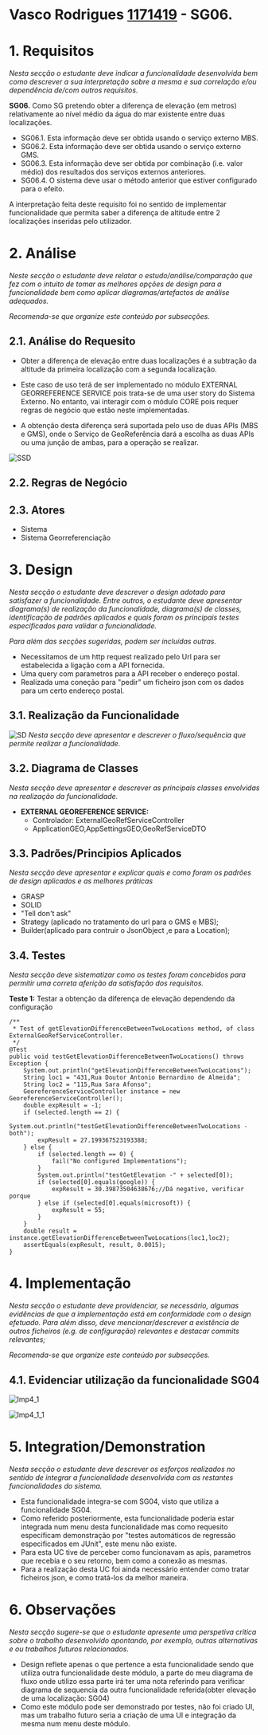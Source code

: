 **Vasco Rodrigues [1171419](../)** - SG06.
=======================================


# 1. Requisitos

*Nesta secção o estudante deve indicar a funcionalidade desenvolvida bem como descrever a sua interpretação sobre a mesma e sua correlação e/ou dependência de/com outros requisitos.*


**SG06.** Como SG pretendo obter a diferença de elevação (em metros) relativamente ao nível médio da água do mar existente entre duas localizações.

* SG06.1. Esta informação deve ser obtida usando o serviço externo MBS.
* SG06.2. Esta informação deve ser obtida usando o serviço externo GMS.
* SG06.3. Esta informação deve ser obtida por combinação (i.e. valor médio) dos resultados dos serviços externos anteriores.
* SG06.4. O sistema deve usar o método anterior que estiver configurado para o efeito.

A interpretação feita deste requisito foi no sentido de implementar funcionalidade que permita saber a diferença de altitude entre 2 localizações inseridas pelo utilizador.

# 2. Análise

*Neste secção o estudante deve relatar o estudo/análise/comparação que fez com o intuito de tomar as melhores opções de design para a funcionalidade bem como aplicar diagramas/artefactos de análise adequados.*

*Recomenda-se que organize este conteúdo por subsecções.*

## 2.1. Análise do Requesito

* Obter a diferença de elevação entre duas localizações é a subtração da altitude da primeira localização com a segunda localização.

* Este caso de uso terá de ser implementado no módulo EXTERNAL GEORREFERENCE SERVICE pois trata-se de uma user story do Sistema Externo. No entanto, vai interagir com o módulo CORE pois requer regras de negócio que estão neste implementadas.

* A obtenção desta diferença será suportada pelo uso de duas APIs (MBS e GMS), onde o Serviço de GeoReferência dará a escolha as duas APIs ou uma junção de ambas, para a operação se realizar.

![SSD](SSD.svg)


## 2.2. Regras de Negócio



## 2.3. Atores

* Sistema
* Sistema Georreferenciação



# 3. Design

*Nesta secção o estudante deve descrever o design adotado para satisfazer a funcionalidade. Entre outros, o estudante deve apresentar diagrama(s) de realização da funcionalidade, diagrama(s) de classes, identificação de padrões aplicados e quais foram os principais testes especificados para validar a funcionalidade.*

*Para além das secções sugeridas, podem ser incluídas outras.*

* Necessitamos de um http request realizado pelo Url para ser estabelecida a ligação com a API fornecida.
* Uma query com parametros para a API receber o endereço postal.
* Realizada uma coneção para "pedir" um ficheiro json com os dados para um certo endereço postal.

## 3.1. Realização da Funcionalidade

![SD](SD.svg)
*Nesta secção deve apresentar e descrever o fluxo/sequência que permite realizar a funcionalidade.*

## 3.2. Diagrama de Classes

*Nesta secção deve apresentar e descrever as principais classes envolvidas na realização da funcionalidade.*

+ **EXTERNAL GEOREFERENCE SERVICE:**
	* Controlador: ExternalGeoRefServiceController
	* ApplicationGEO,AppSettingsGEO,GeoRefServiceDTO

## 3.3. Padrões/Principios Aplicados

*Nesta secção deve apresentar e explicar quais e como foram os padrões de design aplicados e as melhores práticas*

* GRASP
* SOLID
* "Tell don't ask"
* Strategy (aplicado no tratamento do url para o GMS e MBS);
* Builder(aplicado para contruir o JsonObject ,e para a Location);

## 3.4. Testes
*Nesta secção deve sistematizar como os testes foram concebidos para permitir uma correta aferição da satisfação dos requisitos.*

**Teste 1:** Testar a obtenção da diferença de elevação dependendo da configuração

	/**
     * Test of getElevationDifferenceBetweenTwoLocations method, of class ExternalGeoRefServiceController.
     */
    @Test
    public void testGetElevationDifferenceBetweenTwoLocations() throws Exception {
        System.out.println("getElevationDifferenceBetweenTwoLocations");
        String loc1 = "431,Rua Doutor Antonio Bernardino de Almeida";
        String loc2 = "115,Rua Sara Afonso";
        GeoreferenceServiceController instance = new GeoreferenceServiceController();
        double expResult = -1;
        if (selected.length == 2) {
            System.out.println("testGetElevationDifferenceBetweenTwoLocations - both");
            expResult = 27.199367523193388;
        } else {
            if (selected.length == 0) {
                fail("No configured Implementations");
            }
            System.out.println("testGetElevation -" + selected[0]);
            if (selected[0].equals(google)) {
                expResult = 30.39873504638676;//Dá negativo, verificar porque
            } else if (selected[0].equals(microsoft)) {
                expResult = 55;
            }
        }
        double result = instance.getElevationDifferenceBetweenTwoLocations(loc1,loc2);
        assertEquals(expResult, result, 0.0015);
    }


# 4. Implementação

*Nesta secção o estudante deve providenciar, se necessário, algumas evidências de que a implementação está em conformidade com o design efetuado. Para além disso, deve mencionar/descrever a existência de outros ficheiros (e.g. de configuração) relevantes e destacar commits relevantes;*

*Recomenda-se que organize este conteúdo por subsecções.*


## 4.1. Evidenciar utilização da funcionalidade SG04

![Imp4_1](Imp1.png)

![Imp4_1_1](Imp1_1.png)


# 5. Integration/Demonstration

*Nesta secção o estudante deve descrever os esforços realizados no sentido de integrar a funcionalidade desenvolvida com as restantes funcionalidades do sistema.*

* Esta funcionalidade integra-se com SG04, visto que utiliza a funcionalidade SG04.
* Como referido posteriormente, esta funcionalidade poderia estar integrada num menu desta funcionalidade mas como requesito especificam demonstração por "testes automáticos de regressão especificados em JUnit", este menu não existe.
* Para esta UC tive de perceber como funcionavam as apis, parametros que recebia e o seu retorno, bem como a conexão as mesmas.
* Para a realização desta UC foi ainda necessário entender como tratar ficheiros json, e como tratá-los da melhor maneira.



# 6. Observações

*Nesta secção sugere-se que o estudante apresente uma perspetiva critica sobre o trabalho desenvolvido apontando, por exemplo, outras alternativas e ou trabalhos futuros relacionados.*

* Design reflete apenas o que pertence a esta funcionalidade sendo que utiliza outra funcionalidade deste módulo, a parte do meu diagrama de fluxo onde utilizo essa parte irá ter uma nota referindo para verificar diagrama de sequencia da outra funcionalidade referida(obter elevação de uma localização: SG04)
* Como este módulo pode ser demonstrado por testes, não foi criado UI, mas um trabalho futuro seria a criação de uma UI e integração da mesma num menu deste módulo.



